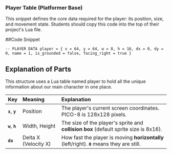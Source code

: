 ### Player Table (Platformer Base)

This snippet defines the core data required for the player: its position, size, and movement state. Students should copy this code into the top of their project's Lua file.

##Code Snippet

``-- PLAYER DATA
player = {
    x = 64,
    y = 64,
    w = 8,
    h = 16,
    dx = 0,
    dy = 0,
    name = 1,
    is_grounded = false,
    facing_right = true
}``


## Explanation of Parts

This structure uses a Lua table named player to hold all the unique information about our main character in one place.

| **Key** | **Meaning** | **Explanation** |
| :--- | :--- | :--- |
| **`x`**, **`y`** | Position | The player's current screen coordinates. PICO-8 is 128x128 pixels. |
| **`w`**, **`h`** | Width, Height | The size of the player's sprite and **collision box** (default sprite size is 8x16). |
| **`dx`** | Delta X (Velocity X) | How fast the player is moving **horizontally** (left/right). **`0`** means they are still. |
